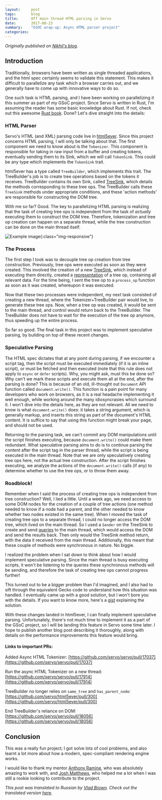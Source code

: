 ```yaml
---
layout:     post
tags:       blog
title:      Off main thread HTML parsing in Servo
date:       2017-08-23
summary:    "GSOC wrap-up: Async HTML parser project"
categories:
---
```


_Originally published on [Nikhil's blog](https://cynicaldevil.github.io/blog/2017/08/24/async-html-parsing-in-servo.html)._

## Introduction
Traditionally, browsers have been written as single threaded applications, and the html spec certainly seems
to validate this statement. This makes it difficult to parallelize any task which a browser carries out, and
we generally have to come up with innovative ways to do so.

One such task is HTML parsing, and I have been working on parallelizing it this summer as part of my GSoC
project. Since Servo is written in Rust, I'm assuming the reader has some basic knowledge about Rust.
If not, check out this awesome [Rust book](https://doc.rust-lang.org/book/second-edition/). Done? Let's dive straight into the details:

### HTML Parser
Servo's HTML (and XML) parsing code live in [html5ever](https://github.com/servo/html5ever). Since this project concerns HTML parsing, I will only be talking about that. The first component we need to know about is the `Tokenizer`. This component is responsible for taking in raw input from a buffer and creating tokens, eventually sending them to its Sink, which we will call `TokenSink`. This could be any type which implements the `TokenSink` trait.

html5ever has a type called `TreeBuilder`, which implements this trait. The TreeBuilder's job is to create tree operations based on the tokens it receives. TreeBuilder contains its own Sink, called [TreeSink](https://doc.servo.org/markup5ever/interface/tree_builder/trait.TreeSink.html), which details the methods corresponding to these tree ops. The TreeBuilder calls these `TreeSink` methods under appropriate conditions, and these 'action methods' are responsible for constructing the DOM tree.

With me so far? Good. The key to parallelizing HTML parsing is realizing that the task of creating tree ops is independent from the task of *actually* executing them to construct the DOM tree. Therefore, tokenization and tree op creation can happen on a separate thread, while the tree construction can be done on the main thread itself.

![Example image](https://cynicaldevil.github.io/assets/parsing_diagram.png){:class="img-responsive"}

### The Process
The first step I took was to decouple tree op creation from tree construction. Previously, tree ops were executed as soon as they were created. This involved the creation of a new [TreeSink](https://github.com/servo/servo/blob/270d445f27631ee6388f837545a5440f50e0cafb/components/script/dom/servoparser/async_html.rs#L512), which instead of executing them directly, created a [representation](hhttps://github.com/servo/servo/blob/270d445f27631ee6388f837545a5440f50e0cafb/components/script/dom/servoparser/async_html.rs#L59-L105) of a tree op, containing all relevant data. For the time being, I sent the tree op to a `process_op` function as soon as it was created, whereupon it was executed.

Now that these two processes were independent, my next task consisted of creating a new thread, where the Tokenizer+TreeBuilder pair would live, to generate these tree ops. Now, when a tree op was created, it would be sent to the main thread, and control would return back to the TreeBuilder. The TreeBuilder does not have to wait for the execution of the tree op anymore, thus speeding up the entire process.

So far so good. The final task in this project was to implement speculative parsing, by building on top of these recent changes.

### Speculative Parsing
The HTML spec dictates that at any point during parsing, if we encounter a script tag, then the script must be executed immediately (if it is an inline script), or must be fetched and then executed (note that this rule does not apply to `async` or `defer` scripts). Why, you might ask, must this be done so? Why can't we mark these scripts and execute them all at the end, after the parsing is done? This is because of an old, ill-thought out `Document` API function called `document.write()`. This function is a pain point for many developers who work on browsers, as it is a real headache implementing it well enough, while working around the many idiosyncrasies which surround it. I won't dive into the details here, as they are not relevant. All we need to know is what `document.write()` does: it takes a string argument, which is generally markup, and inserts this string as part of the document's HTML content. It is suffice to say that using this function might break your page, and should not be used.

Returning to the parsing task, we can't commit any DOM manipulations until the script finishes executing, because `document.write()` could make them redundant. What speculative parsing aims to do is to continue parsing the content after the script tag in the parser thread, while the script is being executed in the main thread. Note that we are only speculatively creating tree ops here, not the actual tree construction. After the script finishes executing, we analyze the actions of the `document.write()` calls (if any) to determine whether to use the tree ops, or to throw them away.

### Roadblock!
Remember when I said the process of creating tree ops is independent from tree construction? Well, I lied a little. Until a week ago, we need access to some DOM nodes for the creation of a couple of tree actions (one method needed to know if a node had a parent, and the other needed to know whether two nodes existed in the same tree). When I moved the task of creating tree ops to a separate thread, I could no longer access the DOM tree, which lived on the main thread. So I used a `Sender` on the TreeSink to create and send [queries](https://github.com/servo/servo/pull/17565/files#diff-10b46cb1e26142d2058e291de25bd4c7R133) to the main thread, which would access the DOM and send the results back. Then only would the TreeSink method return, with the data it received from the main thread. Additionally, this meant that these couple of methods were synchronous in nature. No biggie.

I realized the problem when I sat down to think about how I would implement speculative parsing. Since the main thread is busy executing scripts, it won't be listening to the queries these synchronous methods will be sending, and therefore the task of creating tree ops cannot progress further!

This turned out to be a bigger problem than I'd imagined, and I also had to sift through the equivalent Gecko code to understand how this situation was handled. I eventually came up with a good solution, but I won't bore you with the details. If you want to know more, here's a [gist](https://gist.github.com/cynicaldevil/09fb8a6dd1db58852d2085ac59ca0f9b) explaining the solution.

With these changes landed in html5ever, I can finally implement speculative parsing. Unfortunately, there's not much time to implement it as a part of the GSoC project, so I will be landing this feature in Servo some time later. I hope to publish another blog post describing it thoroughly, along with details on the performance improvements this feature would bring.

#### Links to important PRs:
Added Async HTML Tokenizer: [https://github.com/servo/servo/pull/17037](https://github.com/servo/servo/pull/17037)

Run the async HTML Tokenizer on a new thread: [https://github.com/servo/servo/pull/17914](https://github.com/servo/servo/pull/17914)

TreeBuilder no longer relies on `same_tree` and `has_parent_node`: [https://github.com/servo/html5ever/pull/300](https://github.com/servo/html5ever/pull/300)

End TreeBuilder's reliance on DOM: [https://github.com/servo/servo/pull/18056](https://github.com/servo/servo/pull/18056)

## Conclusion
This was a really fun project; I got solve lots of cool problems, and also learnt a lot more about how a modern, spec-compliant rendering engine works.

I would like to thank my mentor [Anthony Ramine](https://twitter.com/nokusu), who was absolutely amazing to work with, and [Josh Matthews](https://twitter.com/lastontheboat), who helped me a lot when I was still a rookie looking to contribute to the project.

_This post was translated to Russian by [Vlad Brown](http://howtorecover.me/). Check out the translated version [here](http://howtorecover.me/vyvod-osnovnoi-vetkoi-analiza-html-v-servo)._
